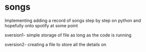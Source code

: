 # songs
Implementing adding a record of songs step by step on python and hopefully onto spotify at some point

sversion1- simple storage of file as long as the code is running

sversion2- creating a file to store all the details on
